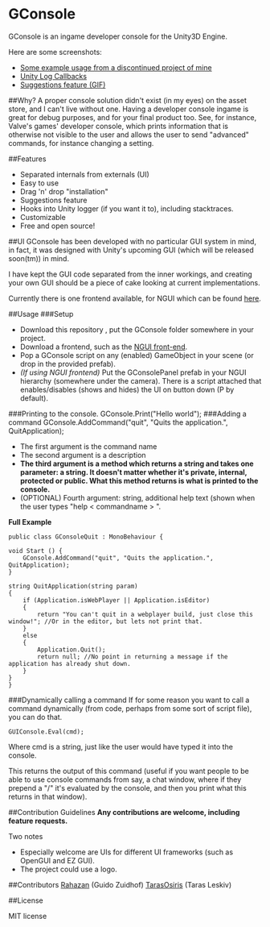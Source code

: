 GConsole
========

GConsole is an ingame developer console for the Unity3D Engine. 

Here are some screenshots:

* [Some example usage from a discontinued project of mine](http://i.imgur.com/E5ivVNx.png)
* [Unity Log Callbacks](http://i.imgur.com/g4DqIAV.png)
* [Suggestions feature (GIF)](https://dl.dropboxusercontent.com/u/43693599/sug.gif)

##Why?
A proper console solution didn't exist (in my eyes) on the asset store, and I can't live without one. Having a developer console ingame is great for debug purposes, and for your final product too. 
See, for instance, Valve's games' developer console, which prints information that is otherwise not visible to the user and allows the user to send "advanced" commands, for instance changing a setting.

##Features
* Separated internals from externals (UI)
* Easy to use
* Drag 'n' drop "installation"
* Suggestions feature
* Hooks into Unity logger (if you want it to), including stacktraces.
* Customizable
* Free and open source! 

##UI
GConsole has been developed with no particular GUI system in mind, in fact, it was designed with Unity's upcoming GUI (which will be released soon(tm)) in mind. 

I have kept the GUI code separated from the inner workings, and creating your own GUI should be a piece of cake looking at current implementations.

Currently there is one frontend available, for NGUI which can be found [here](https://github.com/Rahazan/GConsoleNGUI).

##Usage
###Setup

* Download this repository , put the GConsole folder somewhere in your project.
* Download a frontend, such as the [NGUI front-end](https://github.com/Rahazan/GConsoleNGUI).
* Pop a GConsole script on any (enabled) GameObject in your scene (or drop in the provided prefab). 
* *(If using NGUI frontend)* Put the GConsolePanel prefab in your NGUI hierarchy (somewhere under the camera). There is a script attached that enables/disables (shows and hides) the UI on button down (P by default).


###Printing to the console.
	GConsole.Print("Hello world");
###Adding a command
	GConsole.AddCommand("quit", "Quits the application.", QuitApplication);

* The first argument is the command name
* The second argument is a description
* **The third argument is a method which returns a string and takes one parameter: a string. It doesn't matter whether it's private, internal, protected or public. What this method returns is what is printed to the console.**
* (OPTIONAL) Fourth argument: string, additional help text (shown when the user types "help < commandname > ".


**Full Example**

	public class GConsoleQuit : MonoBehaviour {

	void Start () {
	    GConsole.AddCommand("quit", "Quits the application.", QuitApplication);
	}

    string QuitApplication(string param)
    {
        if (Application.isWebPlayer || Application.isEditor)
        {
            return "You can't quit in a webplayer build, just close this window!"; //Or in the editor, but lets not print that.
        }
        else
        {
            Application.Quit();
            return null; //No point in returning a message if the application has already shut down.
        }
    }
	}
    
###Dynamically calling a command
If for some reason you want to call a command dynamically (from code, perhaps from some sort of script file), you can do that.

	GUIConsole.Eval(cmd);
Where cmd is a string, just like the user would have typed it into the console. 

This returns the output of this command (useful if you want people to be able to use console commands from say, a chat window, where if they prepend a "/" it's evaluated by the console, and then you print what this returns in that window).

##Contribution Guidelines
**Any contributions are welcome, including feature requests.**

Two notes

* Especially welcome are UIs for different UI frameworks (such as OpenGUI and EZ GUI).
* The project could use a logo. 

##Contributors
[Rahazan](https://github.com/Rahazan) (Guido Zuidhof)
[TarasOsiris](https://github.com/TarasOsiris) (Taras Leskiv)

##License

MIT license
